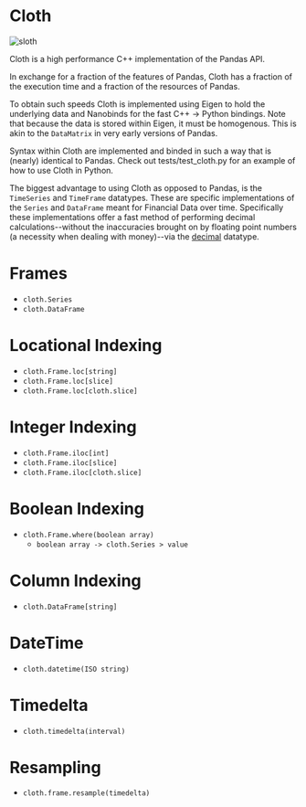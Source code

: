 # Cloth

![sloth](https://github.com/user-attachments/assets/86148566-91bf-4e42-a5a0-3e7cc6b29335)

Cloth is a high performance C++ implementation of the Pandas API.

In exchange for a fraction of the features of Pandas, Cloth has a fraction of the execution time and a fraction of the resources of Pandas.

To obtain such speeds Cloth is implemented using Eigen to hold the underlying data and Nanobinds for the fast C++ -> Python bindings. Note that because the data is stored within Eigen, it must be homogenous. This is akin to the `DataMatrix` in very early versions of Pandas.

Syntax within Cloth are implemented and binded in such a way that is (nearly) identical  to Pandas. Check out tests/test_cloth.py for an example of how to use Cloth in Python.

The biggest advantage to using Cloth as opposed to Pandas, is the `TimeSeries` and `TimeFrame` datatypes. These are specific implementations of the `Series` and `DataFrame` meant for Financial Data over time. Specifically these implementations offer a fast method of performing decimal calculations--without the inaccuracies brought on by floating point numbers (a necessity when dealing with money)--via the [decimal](https://github.com/vpiotr/decimal_for_cpp) datatype.

# Frames
* `cloth.Series`
* `cloth.DataFrame`

# Locational Indexing

* `cloth.Frame.loc[string]`
* `cloth.Frame.loc[slice]`
* `cloth.Frame.loc[cloth.slice]`

# Integer Indexing
* `cloth.Frame.iloc[int]`
* `cloth.Frame.iloc[slice]`
* `cloth.Frame.iloc[cloth.slice]`

# Boolean Indexing
* `cloth.Frame.where(boolean array)`
  * `boolean array -> cloth.Series > value`

# Column Indexing
* `cloth.DataFrame[string]`

# DateTime
* `cloth.datetime(ISO string)`

# Timedelta
* `cloth.timedelta(interval)`

# Resampling
* `cloth.frame.resample(timedelta)`



